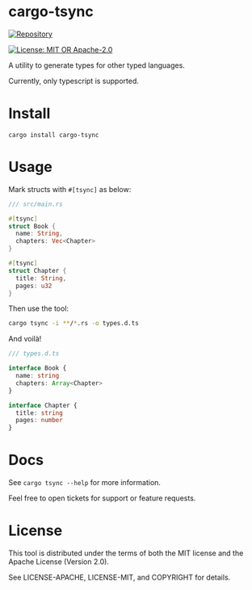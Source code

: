# cargo-tsync

[![Repository](https://img.shields.io/badge/Repository-Wulf%2Fcargo--tsync-333?style=for-the-badge)](https://github.com/Wulf/cargo-tsync)

[![License: MIT OR Apache-2.0](https://img.shields.io/crates/v/cargo-tsync.svg?style=for-the-badge)](https://crates.io/crates/cargo-tsync)

A utility to generate types for other typed languages.

Currently, only typescript is supported.


# Install

```
cargo install cargo-tsync
```

# Usage

Mark structs with `#[tsync]` as below:

```rs
/// src/main.rs

#[tsync]
struct Book {
  name: String,
  chapters: Vec<Chapter>
}

#[tsync]
struct Chapter {
  title: String,
  pages: u32
}
```

Then use the tool:

```sh
cargo tsync -i **/*.rs -o types.d.ts
```

And voilà!

```ts
/// types.d.ts

interface Book {
  name: string
  chapters: Array<Chapter>
}

interface Chapter {
  title: string
  pages: number
}
```

# Docs

See `cargo tsync --help` for more information.

Feel free to open tickets for support or feature requests.

# License

This tool is distributed under the terms of both the MIT license and the Apache License (Version 2.0).

See LICENSE-APACHE, LICENSE-MIT, and COPYRIGHT for details.